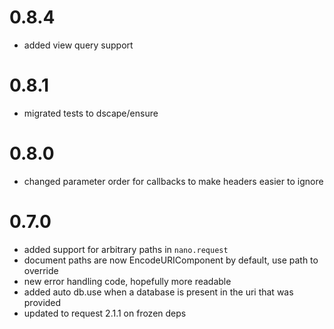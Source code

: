 # 0.8.4

* added view query support

# 0.8.1

* migrated tests to dscape/ensure

# 0.8.0

* changed parameter order for callbacks to make headers easier to ignore

# 0.7.0

* added support for arbitrary paths in `nano.request`
* document paths are now EncodeURIComponent by default, use path to override
* new error handling code, hopefully more readable
* added auto db.use when a database is present in the uri that was provided
* updated to request 2.1.1 on frozen deps
